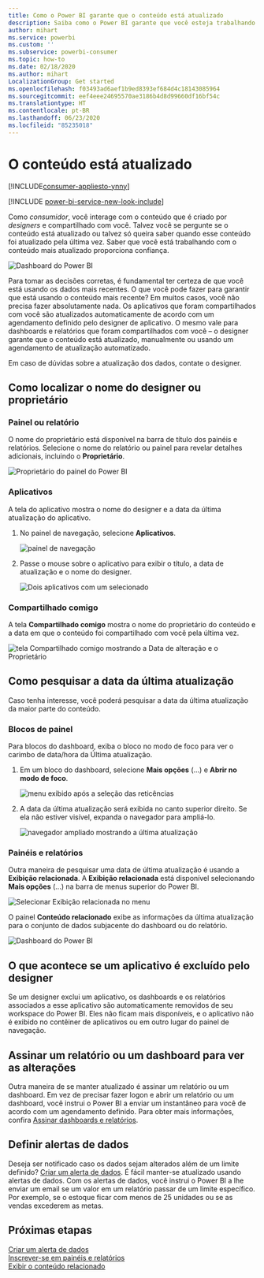 ```yaml
---
title: Como o Power BI garante que o conteúdo está atualizado
description: Saiba como o Power BI garante que você esteja trabalhando com a última versão dos dados, do relatório, do dashboard e do aplicativo.
author: mihart
ms.service: powerbi
ms.custom: ''
ms.subservice: powerbi-consumer
ms.topic: how-to
ms.date: 02/18/2020
ms.author: mihart
LocalizationGroup: Get started
ms.openlocfilehash: f03493ad6aef1b9ed8393ef684d4c18143085964
ms.sourcegitcommit: eef4eee24695570ae3186b4d8d99660df16bf54c
ms.translationtype: HT
ms.contentlocale: pt-BR
ms.lasthandoff: 06/23/2020
ms.locfileid: "85235018"
---
```

# <a name="your-content-is-up-to-date"></a>O conteúdo está atualizado

[!INCLUDE[consumer-appliesto-ynny](../includes/consumer-appliesto-ynny.md)]

[!INCLUDE [power-bi-service-new-look-include](../includes/power-bi-service-new-look-include.md)]

Como *consumidor*, você interage com o conteúdo que é criado por *designers* e compartilhado com você. Talvez você se pergunte se o conteúdo está atualizado ou talvez só queira saber quando esse conteúdo foi atualizado pela última vez. Saber que você está trabalhando com o conteúdo mais atualizado proporciona confiança.  
 
![Dashboard do Power BI](media/end-user-fresh/power-bi-dashboards.png)


Para tomar as decisões corretas, é fundamental ter certeza de que você está usando os dados mais recentes. O que você pode fazer para garantir que está usando o conteúdo mais recente? Em muitos casos, você não precisa fazer absolutamente nada. Os aplicativos que foram compartilhados com você são atualizados automaticamente de acordo com um agendamento definido pelo designer de aplicativo. O mesmo vale para dashboards e relatórios que foram compartilhados com você – o designer garante que o conteúdo está atualizado, manualmente ou usando um agendamento de atualização automatizado.  

Em caso de dúvidas sobre a atualização dos dados, contate o designer.

## <a name="how-to-locate-the-name-of-the-designer-or-owner"></a>Como localizar o nome do designer ou proprietário

### <a name="dashboard-or-report"></a>Painel ou relatório

O nome do proprietário está disponível na barra de título dos painéis e relatórios. Selecione o nome do relatório ou painel para revelar detalhes adicionais, incluindo o **Proprietário**.

![Proprietário do painel do Power BI](media/end-user-fresh/power-bi-owner.png)


### <a name="apps"></a>Aplicativos

A tela do aplicativo mostra o nome do designer e a data da última atualização do aplicativo.  

1. No painel de navegação, selecione **Aplicativos**.

    ![painel de navegação](media/end-user-fresh/power-bi-nav-app.png)



2. Passe o mouse sobre o aplicativo para exibir o título, a data de atualização e o nome do designer. 

    ![Dois aplicativos com um selecionado](media/end-user-fresh/power-bi-app.png)


### <a name="shared-with-me"></a>Compartilhado comigo
A tela **Compartilhado comigo** mostra o nome do proprietário do conteúdo e a data em que o conteúdo foi compartilhado com você pela última vez.

![tela Compartilhado comigo mostrando a Data de alteração e o Proprietário](media/end-user-fresh/power-bi-share.png) 


## <a name="how-to-look-up-the-last-refresh-date"></a>Como pesquisar a data da última atualização
Caso tenha interesse, você poderá pesquisar a data da última atualização da maior parte do conteúdo. 

### <a name="dashboard-tiles"></a>Blocos de painel
Para blocos do dashboard, exiba o bloco no modo de foco para ver o carimbo de data/hora da Última atualização.

1. Em um bloco do dashboard, selecione **Mais opções** (...) e **Abrir no modo de foco**.

    ![menu exibido após a seleção das reticências](media/end-user-fresh/power-bi-focus-mode.png)

2. A data da última atualização será exibida no canto superior direito. Se ela não estiver visível, expanda o navegador para ampliá-lo. 

    ![navegador ampliado mostrando a última atualização](media/end-user-fresh/power-bi-last-refresh2.png)

### <a name="dashboards-and-reports"></a>Painéis e relatórios
Outra maneira de pesquisar uma data de última atualização é usando a **Exibição relacionada**.  A **Exibição relacionada** está disponível selecionando **Mais opções** (...) na barra de menus superior do Power BI.

![Selecionar Exibição relacionada no menu](media/end-user-fresh/power-bi-view-related-dropdown.png)

O painel **Conteúdo relacionado** exibe as informações da última atualização para o conjunto de dados subjacente do dashboard ou do relatório.

![Dashboard do Power BI](media/end-user-fresh/power-bi-refresh.png)

## <a name="what-happens-if-an-app-is-deleted-by-the-designer"></a>O que acontece se um aplicativo é excluído pelo designer

Se um designer exclui um aplicativo, os dashboards e os relatórios associados a esse aplicativo são automaticamente removidos de seu workspace do Power BI. Eles não ficam mais disponíveis, e o aplicativo não é exibido no contêiner de aplicativos ou em outro lugar do painel de navegação.


## <a name="subscribe-to-see-changes"></a>Assinar um relatório ou um dashboard para ver as alterações
Outra maneira de se manter atualizado é assinar um relatório ou um dashboard. Em vez de precisar fazer logon e abrir um relatório ou um dashboard, você instrui o Power BI a enviar um instantâneo para você de acordo com um agendamento definido.  Para obter mais informações, confira [Assinar dashboards e relatórios](end-user-subscribe.md).

## <a name="set-data-alerts"></a>Definir alertas de dados
Deseja ser notificado caso os dados sejam alterados além de um limite definido? [Criar um alerta de dados](end-user-alerts.md).  É fácil manter-se atualizado usando alertas de dados. Com os alertas de dados, você instrui o Power BI a lhe enviar um email se um valor em um relatório passar de um limite específico.  Por exemplo, se o estoque ficar com menos de 25 unidades ou se as vendas excederem as metas.  

## <a name="next-steps"></a>Próximas etapas
[Criar um alerta de dados](end-user-alerts.md)    
[Inscrever-se em painéis e relatórios](end-user-subscribe.md)    
[Exibir o conteúdo relacionado](end-user-related.md)    
